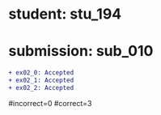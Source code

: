 # student: stu_194
# submission: sub_010

```diff
+ ex02_0: Accepted
+ ex02_1: Accepted
+ ex02_2: Accepted
```
#incorrect=0
#correct=3
